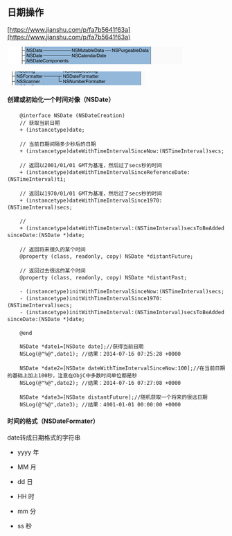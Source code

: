 ## 日期操作

[https://www.jianshu.com/p/fa7b5641f63a](https://www.jianshu.com/p/fa7b5641f63a)

![](/assets/API/NSDate详解1.png)

![](/assets/API/NSDate详解2.png)

#### 创建或初始化一个时间对像（NSDate）

```obj
    @interface NSDate (NSDateCreation)
    // 获取当前日期
    + (instancetype)date;
    
    // 当前日期间隔多少秒后的日期
    + (instancetype)dateWithTimeIntervalSinceNow:(NSTimeInterval)secs;
    
    // 返回以2001/01/01 GMT为基准，然后过了secs秒的时间
    + (instancetype)dateWithTimeIntervalSinceReferenceDate:(NSTimeInterval)ti;
    
    // 返回以1970/01/01 GMT为基准，然后过了secs秒的时间
    + (instancetype)dateWithTimeIntervalSince1970:(NSTimeInterval)secs;
    
    // 
    + (instancetype)dateWithTimeInterval:(NSTimeInterval)secsToBeAdded sinceDate:(NSDate *)date;
    
    // 返回将来很久的某个时间
    @property (class, readonly, copy) NSDate *distantFuture;
    
    // 返回过去很远的某个时间
    @property (class, readonly, copy) NSDate *distantPast;
    
    - (instancetype)initWithTimeIntervalSinceNow:(NSTimeInterval)secs;
    - (instancetype)initWithTimeIntervalSince1970:(NSTimeInterval)secs;
    - (instancetype)initWithTimeInterval:(NSTimeInterval)secsToBeAdded sinceDate:(NSDate *)date;
    
    @end
```

```obj
    NSDate *date1=[NSDate date];//获得当前日期
    NSLog(@"%@",date1); //结果：2014-07-16 07:25:28 +0000

    NSDate *date2=[NSDate dateWithTimeIntervalSinceNow:100];//在当前日期的基础上加上100秒，注意在ObjC中多数时间单位都是秒
    NSLog(@"%@",date2); //结果：2014-07-16 07:27:08 +0000
    
    NSDate *date3=[NSDate distantFuture];//随机获取一个将来的很远日期
    NSLog(@"%@",date3); //结果：4001-01-01 00:00:00 +0000  
```

#### 时间的格式（NSDateFormater）

date转成日期格式的字符串

* yyyy  年
* MM    月
* dd    日

* HH    时
* mm    分
* ss    秒





